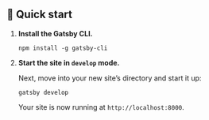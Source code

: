 ## 🚀 Quick start

1. **Install the Gatsby CLI.**

   ```shell
   npm install -g gatsby-cli
   ```

2. **Start the site in `develop` mode.**

   Next, move into your new site’s directory and start it up:

   ```shell
   gatsby develop
   ```

   Your site is now running at `http://localhost:8000`.
